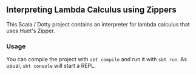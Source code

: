 ## Interpreting Lambda Calculus using Zippers

This Scala / Dotty project contains an interpreter for lambda calculus that uses Huet's Zipper.

### Usage

You can compile the project with `sbt compile` and run it with `sbt run`.
As usual, `sbt console` will start a REPL.